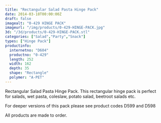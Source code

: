 ```yaml
---
title: "Rectangular Salad Pasta Hinge Pack"
date: 2014-03-18T00:00:00Z
draft: false
imagealt: "0-429 HINGE PACK"
imageurl: "/img/products/0-429-HINGE-PACK.jpg"
3d: "/3d/products/0-429-HINGE-PACK.stl"
categories: ["Salad","Party","Snack"]
types: ["Hinge Pack"]
productinfo:
  internetno: "D604"
  productno: "0-429"
  length: 252
  width: 162
  depth: 35
  shape: "Rectangle"
  polymer: "A-PET"
---
```

Rectangular Salad Pasta Hinge Pack. This rectangular hinge pack is perfect for salads, wet pasta, coleslaw, potato salad, beetroot salads etc.

For deeper versions of this pack please see product codes D599 and D598

All products are made to order.